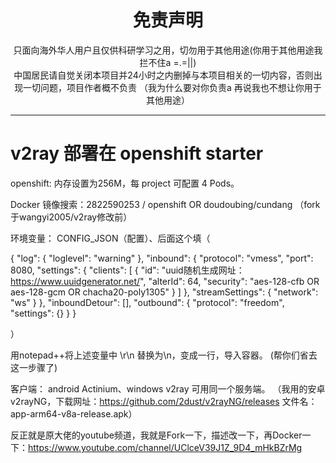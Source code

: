 
<h1 align="center"> 免责声明 </h1>


<p align="center">
只面向海外华人用户且仅供科研学习之用，切勿用于其他用途(你用于其他用途我拦不住a =.=||)
<br>
中国居民请自觉关闭本项目并24小时之内删掉与本项目相关的一切内容，否则出现一切问题，项目作者概不负责
（我为什么要对你负责a 再说我也不想让你用于其他用途）
</p>
<hr>



# v2ray 部署在 openshift starter
openshift: 内存设置为256M，每 project 可配置 4 Pods。



Docker 镜像搜索：2822590253 / openshift       OR         doudoubing/cundang
（fork于wangyi2005/v2ray修改前）

环境变量： CONFIG_JSON（配置）、后面这个填（

{
  "log": {
    "loglevel": "warning"
  },
  "inbound": {
    "protocol": "vmess",
    "port": 8080,
    "settings": {
      "clients": [
        {
          "id": "uuid随机生成网址：https://www.uuidgenerator.net/",
          "alterId": 64,
          "security": "aes-128-cfb OR aes-128-gcm OR chacha20-poly1305"
        }
      ]
    },
    "streamSettings": {
      "network": "ws"
    }
  },
  "inboundDetour": [],
  "outbound": {
    "protocol": "freedom",
   "settings": {}
  }
}

）


用notepad++将上述变量中 \r\n 替换为\\n，变成一行，导入容器。
(帮你们省去这一步骤了)

客户端： android Actinium、windows v2ray 可用同一个服务端。
（我用的安卓v2rayNG，下载网址：https://github.com/2dust/v2rayNG/releases
文件名：app-arm64-v8a-release.apk）

反正就是原大佬的youtube频道，我就是Fork一下，描述改一下，再Docker一下：https://www.youtube.com/channel/UClceV39J1Z_9D4_mHkBZrMg


